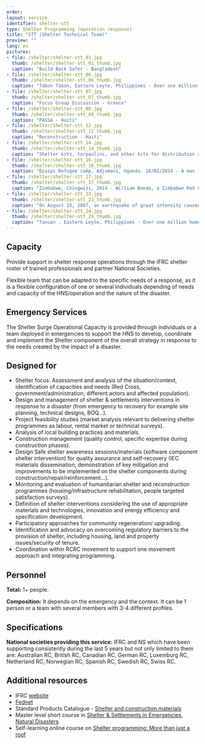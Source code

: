 ```yaml
---
order: 
layout: service
identifier: shelter-stt
type: Shelter Programming (operation response)
title: "STT (Shelter Technical Team)"
preview: ""
lang: en
pictures:
- file: /shelter/shelter-stt_01.jpg
  thumb: /shelter/shelter-stt_01_thumb.jpg
  caption: "Build Back Safer - Bangladesh"
- file: /shelter/shelter-stt_06.jpg
  thumb: /shelter/shelter-stt_06_thumb.jpg
  caption: "Tabon Tabon, Eastern Leyte, Philippines - Over one million homes were damaged and destroyed by Typhoon Haiyan. Sensitisation sessions provide communities with practical tips including proper fixings of tarpaulins, building stronger foundations and improving bracing. Each community is also provided with flyers that cover all of the learning."
- file: /shelter/shelter-stt_07.jpg
  thumb: /shelter/shelter-stt_07_thumb.jpg
  caption: "Focus Group Discussion - Greece"
- file: /shelter/shelter-stt_08.jpg
  thumb: /shelter/shelter-stt_08_thumb.jpg
  caption: "PASSA - Haiti"
- file: /shelter/shelter-stt_12.jpg
  thumb: /shelter/shelter-stt_12_thumb.jpg
  caption: "Reconstruction - Haiti"
- file: /shelter/shelter-stt_14.jpg
  thumb: /shelter/shelter-stt_14_thumb.jpg
  caption: "Shelter kits, tarpaulins, and other kits for distribution at Lay Htet Gyi village, Mawlamying Gyun district, Myanmar."
- file: /shelter/shelter-stt_16.jpg
  thumb: /shelter/shelter-stt_16_thumb.jpg
  caption: "Dzaipi Refugee camp, Adjumani, Uganda. 16/02/2014 - A man from South Sudan is building a house in the oldest camp in Dzaipi."
- file: /shelter/shelter-stt_17.jpg
  thumb: /shelter/shelter-stt_17_thumb.jpg
  caption: "Zimbabwe, Chingwizi, 2014 - William Banda, a Zimbabwe Red Cross volunteer helps construct shelter for flood-displaced families of the Masvingo province at Chingwizi transit camp. The camp will house 20,000 people over the next few months. Zimbabwe Red Cross is at the camp registering new arrivals, providing shelter, first aid and psychosocial support."
- file: /shelter/shelter-stt_23.jpg
  thumb: /shelter/shelter-stt_23_thumb.jpg
  caption: "On August 15, 2007, an earthquake of great intensity caused serious damage mainly on the coast of the Ica region of Peru, thousands of buildings were destroyed or affected, thousands of families lost their homes, leaving them in the open. The activity of the Red Cross is focused on supporting the construction of temporary accommodation in rural areas where the situation is extremely vulnerable."
- file: /shelter/shelter-stt_24.jpg
  thumb: /shelter/shelter-stt_24_thumb.jpg
  caption: "Tanuan , Eastern Leyte, Philippines - Over one million homes were damaged and destroyed by Typhoon Haiyan. The Red Cross is targeting support mainly at families who are rebuilding their homes or making temporary shelters by providing toolkits, materials and technical advice on how to build back safer."
---
```


## Capacity

Provide support in shelter response operations through the IFRC shelter roster of trained professionals and partner National Societies.

Flexible team that can be adapted to the specific needs of a response, as it is a flexible configuration of one or several individuals depending of needs and capacity of the HNS/operation and the nature of the disaster.

## Emergency Services

The Shelter Surge Operational Capacity is provided through individuals or a team deployed in emergencies to support the HNS to develop, coordinate and implement the Shelter component of the overall strategy in response to the needs created by the impact of a disaster.

## Designed for

- Shelter focus: Assessment and analysis of the situation/context, identification of capacities and needs (Red Cross, government/administration; different actors and affected population).
- Design and management of shelter & settlements interventions in response to a disaster (from emergency to recovery for example site planning, technical designs, BOQ...).
- Project feasibility studies (market analysis relevant to delivering shelter programmes as labour, rental market or technical surveys).
- Analysis of local building practices and materials. 
- Construction management (quality control, specific expertise during construction phases).
- Design Safe shelter awareness sessions/materials (software component shelter intervention) for quality assurance and self-recovery (IEC materials dissemination, demonstration of key mitigation and improvements to be implemented on the shelter components during construction/repair/reinforcement...).
- Monitoring and evaluation of humanitarian shelter and reconstruction programmes (housing/infrastructure rehabilitation, people targeted satisfaction surveys).
- Definition of shelter interventions considering the use of appropriate materials and technologies, innovation and energy efficiency and specification development.
- Participatory approaches for community regeneration/ upgrading.
- Identification and advocacy on overcoming regulatory barriers to the provision of shelter, including housing, land and property issues/security of tenure.
- Coordination within RCRC movement to support one movement approach and integrating programming.

## Personnel

**Total:** 1+ people.

**Composition:** It depends on the emergency and the context. It can be 1 person or a team with several members with 3-4 different profiles.

## Specifications

**National societies providing this service:** IFRC and NS which have been supporting consistently during the last 5 years but not only limited to them are: Australian RC, British RC, Canadian RC, German RC, Luxemburg RC, Netherland RC, Norwegian RC, Spanish RC, Swedish RC, Swiss RC. 

## Additional resources

- IFRC [website](http://www.ifrc.org/en/what-we-do/disaster-management/responding/services-for-the-disaster-affected/shelter-and-settlement/)
- [Fednet](https://fednet.ifrc.org/en/resources/disasters/shelter/)
- Standard Products Catalogue - [Shelter and construction materials](https://itemscatalogue.redcross.int/relief--3/shelter-and-construction-materials--23.aspx)
- Master level short course in [Shelter & Settlements in Emergencies, Natural Disasters](https://media.ifrc.org/ifrc/course-initiative/master-level-short-course-shelter-settlements-emergencies-natural-disasters/)
- Self-learning online course on [Shelter programming: More than just a roof](https://www.sheltercluster.org/resources/page/more-just-roof) 

